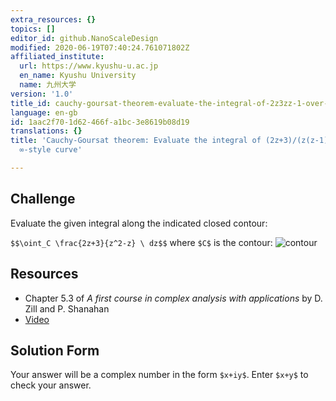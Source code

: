 ```yaml
---
extra_resources: {}
topics: []
editor_id: github.NanoScaleDesign
modified: 2020-06-19T07:40:24.761071802Z
affiliated_institute:
  url: https://www.kyushu-u.ac.jp
  en_name: Kyushu University
  name: 九州大学
version: '1.0'
title_id: cauchy-goursat-theorem-evaluate-the-integral-of-2z3zz-1-over-a-complex-style-curve
language: en-gb
id: 1aac2f70-1d62-466f-a1bc-3e8619b08d19
translations: {}
title: 'Cauchy-Goursat theorem: Evaluate the integral of (2z+3)/(z(z-1)) over a complex
  ∞-style curve'

---
```


## Challenge
Evaluate the given integral along the indicated closed contour:

`$$\oint_C \frac{2z+3}{z^2-z} \ dz$$` where `$C$` is the contour:
![contour](https://challenge-hub.com/api/v0/teachers/github.cbal-brezina/resources/public/6803de81-2784-4300-9adf-3a0f2d7698d5.png/6803de81-2784-4300-9adf-3a0f2d7698d5.png)


## Resources
- Chapter 5.3 of *A first course in complex analysis with applications* by D. Zill and P. Shanahan
- [Video](https://www.youtube.com/watch?v=VI_K5eNb2YE&list=PLi7yHjesblV0sSfZzWdSUXGO683n_nJdQ&index=24)

## Solution Form
Your answer will be a complex number in the form `$x+iy$`.
Enter `$x+y$` to check your answer.